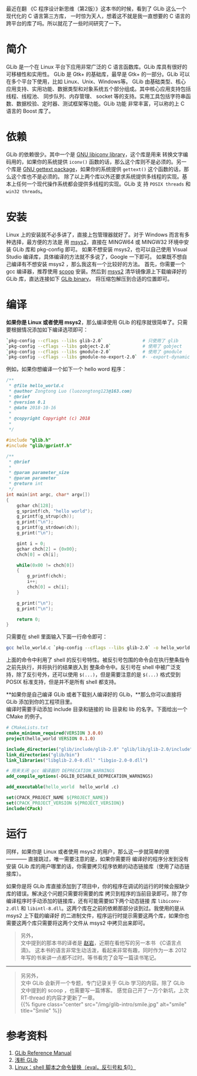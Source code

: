 最近在翻 《C 程序设计新思维（第2版）》这本书的时候，看到了 GLib 这么一个现代化的 C 语言第三方库，
一时惊为天人，想着这不就是我一直想要的 C 语言的跨平台的库了吗。所以就花了一些时间研究了一下。  
<!--more-->

# 简介

GLib 是一个在 Linux 平台下应用非常广泛的 C 语言函数库。GLib 库具有很好的可移植性和实用性。 GLib 是
Gtk+ 的基础库，最早是 Gtk+ 的一部分。GLib 可以在多个平台下使用，比如 Linux、Unix、Windows等。
GLib 由基础类型、核心应用支持、实用功能、数据类型和对象系统五个部分组成。其中核心应用支持包括线程、线程池、
同步队列、内存管理、 socket 等的支持。实用工具包括字符串函数、数据校验、定时器、测试框架等功能。GLib 功能
非常丰富，可以称的上 C 语言的 Boost 库了。  

# 依赖

GLib 的依赖很少。其中一个是 [GNU libiconv library](http://www.gnu.org/software/libiconv/)，这个库是用来
转换文字编码用的，如果你的系统提供 `iconv()` 函数的话，那么这个库则不是必须的。另一个库是 [GNU gettext package](http://www.gnu.org/software/gettext)，如果你的系统提供 `gettext()` 这个函数的话，那么这个库也不是必须的。
除了以上两个库以外还要求系统提供多线程的实现。基本上任何一个现代操作系统都会提供多线程的实现。GLib 支
持 `POSIX threads` 和 `win32 threads`。  

# 安装

Linux 上的安装就不必多讲了，直接上包管理器就好了。对于 Windows 而言有多种选择，最方便的方法是
用 [msys2](https://www.msys2.org/)，直接在 MINGW64 或 MINGW32 环境中安装 GLib 库和 pkg-config 即可。
如果不想安装 msys2，也可以自己使用 Visual Studio 编译库，具体编译的方法就不多说了，Google 一下即可。
如果既不想自己编译有不想安装 msys2 ，那么我这有一个比较好的方法。
首先，你需要一个 gcc 编译器，推荐使用 [scoop](/tags/scoop/) 安装。然后到 [msys2](https://mirrors.tuna.tsinghua.edu.cn/msys2/mingw/) 清华镜像源上下载编译好的 GLib 库，直达连接如下 [GLib binary](https://mirrors.tuna.tsinghua.edu.cn/msys2/mingw/x86_64/mingw-w64-x86_64-glib2-2.58.1-1-any.pkg.tar.xz)。
将压缩包解压到合适的位置即可。  

# 编译

**如果你是 Linux 或者使用 msys2**，那么编译使用 GLib 的程序就很简单了。只需要根据情况添加如下编译选项即可：

``` bash
`pkg-config --cflags --libs glib-2.0`               # 只使用了 glib
`pkg-config --cflags --libs gobject-2.0`            # 使用了 gobject
`pkg-config --cflags --libs gmodule-2.0`            # 使用了 gmodule
`pkg-config --cflags --libs gmodule-no-export-2.0`  #- -export-dynamic
```

例如，如果你想编译一个如下一个 hello word 程序：

``` c
/**
 * @file hello_world.c
 * @author Zongtong Luo (luozongtong123@163.com)
 * @brief  
 * @version 0.1
 * @date 2018-10-16
 * 
 * @copyright Copyright (c) 2018
 *  
 */

#include "glib.h"
#include "glib/gprintf.h"

/**
 * @brief  
 *  
 * @param parameter_size  
 * @param parameter  
 * @return int  
 */
int main(int argc, char* argv[])
{
    gchar ch[128];
    g_sprintf(ch, "hello world");
    g_printf(g_strup(ch));
    g_print("\n");
    g_printf(g_strdown(ch));
    g_print("\n");

    gint i = 0;
    gchar chch[2] = {0x00};
    chch[0] = ch[i];

    while(0x00 != chch[0])
    {
        g_printf(chch);
        i++;
        chch[0] = ch[i];
    }

    g_print("\n");
    g_print("\n");

    return 0;
}
```

只需要在 shell 里面输入下面一行命令即可：

``` bash
gcc hello_world.c `pkg-config --cflags --libs glib-2.0` -o hello_world -g -Wall -O0
```

上面的命令中利用了 shell 的反引号特性。被反引号包围的命令会在执行整条指令之前先执行，并将执行的结果嵌入到
整条命令中。反引号在 shell 中被广泛支持，除了反引号外，还可以使用 `$(...)`，但是需要注意的是 `$(...)` 格式受到 POSIX 标准支持，但是并不是所有 shell 都支持。  

**如果你是自己编译 GLib 或者下载别人编译好的 GLib，**那么你可以直接将 GLib 添加到你的工程项目里。  
编译时需要手动添加 include 目录和链接的 lib 目录和 lib 的名字。下面给出一个 CMake 的例子。

``` cmake
# CMakeLists.txt
cmake_minimum_required(VERSION 3.0.0)
project(hello_world VERSION 0.1.0)

include_directories("glib/include/glib-2.0" "glib/lib/glib-2.0/include")
link_directories("glib/bin")
link_libraries("libglib-2.0-0.dll" "libgio-2.0-0.dll")

# 用来关闭 gcc 编译器的 DEPRECATION_WARNINGS
add_compile_options(-DGLIB_DISABLE_DEPRECATION_WARNINGS)

add_executable(hello_world  hello_world .c)

set(CPACK_PROJECT_NAME ${PROJECT_NAME})
set(CPACK_PROJECT_VERSION ${PROJECT_VERSION})
include(CPack)
```

# 运行

同样，如果你是 Linux 或者使用 msys2 的用户，那么这一步就简单的很 ———— 直接跳过，唯一需要注意的是，如果你需要将
编译好的程序分发到没有安装 GLib 库的用户哪里的话，你需要拷贝程序依赖的动态链接库（使用了动态链接库）。  

如果你是将 GLib 库直接添加到了项目中，你的程序在调试的运行的时候会报缺少库的错误。解决这个问题只需要将需要的库
拷贝到程序的当前目录即可。除了你编译程序时手动添加的链接库，还有可能需要如下两个动态链接
库 `libiconv-2.dll` 和 `libintl-8.dll`。这两个库在之前的依赖那部分谈到过。我使用的是从 msys2 上下载的编译好
的二进制文件，程序运行时提示需要这两个库，如果你也需要这两个库只需要将这两个文件从 msys2 中拷贝出来即可。  

>另外，  
>文中提到的那本书的译者是 [赵岩](http://zhaoyan.website/blog/)，近期在看他写的另一本书 《C语言点滴》。
>这本书的语言非常生动活泼，看起来非常有趣，同时作为一本 2012 年写的书来讲一点都不过时。等书看完了会写一篇读书笔记。  
** **
>另另外，  
>文中 GLib 会新开一个专题，专门记录关于 GLib 学习的内容。除了 GLib 文中提到的 scoop ，也需要写一篇博客。
>感觉自己开了一万个新坑，上次 RT-thread 的内容才更新了一章。  
>{{% figure class="center" src="/img/glib-intro/smile.jpg" alt="smile" title="Smile" %}}  

# 参考资料

1. [GLib Reference Manual](https://developer.gnome.org/glib/)  
2. [浅析 GLib](https://www.ibm.com/developerworks/cn/linux/l-glib/index.html)  
3. [Linux：shell 脚本之命令替换（eval，反引号和 $()）](https://blog.csdn.net/if9600/article/details/74221548)  

